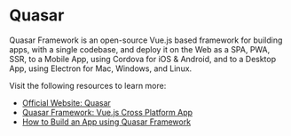 # Quasar

Quasar Framework is an open-source Vue.js based framework for building apps, with a single codebase, and deploy it on the Web as a SPA, PWA, SSR, to a Mobile App, using Cordova for iOS & Android, and to a Desktop App, using Electron for Mac, Windows, and Linux.

Visit the following resources to learn more:

- [Official Website: Quasar](https://quasar.dev/)
- [Quasar Framework: Vue.js Cross Platform App](https://www.youtube.com/watch?v=opmng7llVJ0&list=PLAiDzIdBfy8iu_MZrq3IPuSFcRgCQ0iL0)
- [How to Build an App using Quasar Framework](https://www.youtube.com/watch?v=czJIuHyPPXo)
